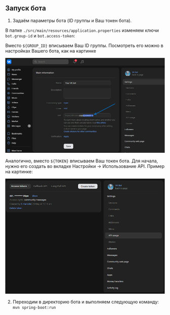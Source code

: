 ## Запуск бота

1. Задаём параметры бота (ID группы и Ваш токен бота).

В папке `./src/main/resources/application.properties` изменяем ключи `bot.group-id` и `bot.access-token`:

Вместо `${GROUP_ID}` вписываем Ваш ID группы. Посмотреть его можно в настройках Вашего бота, как на картинке

![Logotype](./docs/group_id_setting.png)

Аналогично, вместо `${TOKEN}` вписываем Ваш токен бота. Для начала, нужно его создать во вкладке Настройки -> Использование API. Пример на картинке:

![Logotype](./docs/token_setting.png)


2. Переходим в директорию бота и выполняем следующую команду:
```mvn spring-boot:run```